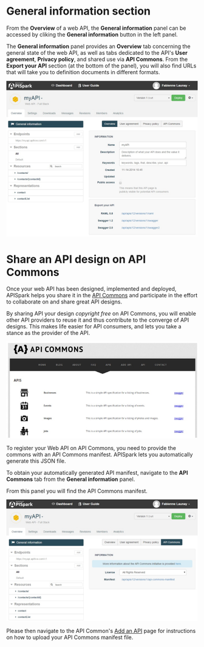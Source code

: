 # General information section

From the **Overview** of a web API, the **General information** panel can be accessed by cliking the **General information** button in the left panel.

The **General information** panel provides an **Overview** tab concerning the general state of the web API, as well as tabs dedicated to the API's **User agreement**, **Privacy policy**, and shared use via **API Commons**. From the **Export your API** section (at the bottom of the panel), you will also find URLs that will take you to definition documents in different formats.

![General information](images/general-information.jpg "General information")

# Share an API design on API Commons

Once your web API has been designed, implemented and deployed, APISpark helps you share it in the <a href="http://apicommons.org/" target="_blank">API Commons</a> and participate in the effort to collaborate on and share great API designs.

By sharing API your design *copyright free* on API Commons, you will enable other API providers to reuse it and thus contribute to the converge of API designs. This makes life easier for API consumers, and lets you take a stance as the provider of the API.

![API Commons](images/02.jpg "API Commons")

To register your Web API on API Commons, you need to provide the commons with an API Commons manifest. APISpark lets you automatically generate this JSON file.

To obtain your automatically generated API manifest, navigate to the **API Commons** tab from the **General information** panel.

From this panel you will find the API Commons manifest.

![API Commons tab](images/api-commons-tab.jpg "API Commons tab")

Please then navigate to the API Common's <a href="
http://apicommons.org/add-apis.html" target="_blank">Add an API</a> page for instructions on how to upload your API Commons manifest file.
